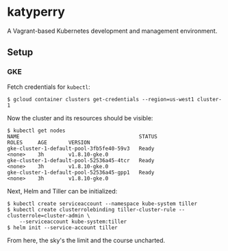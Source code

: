 # katyperry

A Vagrant-based Kubernetes development and management environment.

## Setup

### GKE

Fetch credentials for `kubectl`:

```shell
$ gcloud container clusters get-credentials --region=us-west1 cluster-1
```

Now the cluster and its resources should be visible:

```shell
$ kubectl get nodes
NAME                                       STATUS                     ROLES     AGE       VERSION
gke-cluster-1-default-pool-3fb5fe40-59v3   Ready                      <none>    3h        v1.8.10-gke.0
gke-cluster-1-default-pool-52536a45-4tcr   Ready                      <none>    3h        v1.8.10-gke.0
gke-cluster-1-default-pool-52536a45-gpp1   Ready                      <none>    3h        v1.8.10-gke.0
```

Next, Helm and Tiller can be initialized:

```shell
$ kubectl create serviceaccount --namespace kube-system tiller
$ kubectl create clusterrolebinding tiller-cluster-rule --clusterrole=cluster-admin \
    --serviceaccount kube-system:tiller
$ helm init --service-account tiller
```

From here, the sky's the limit and the course uncharted.
